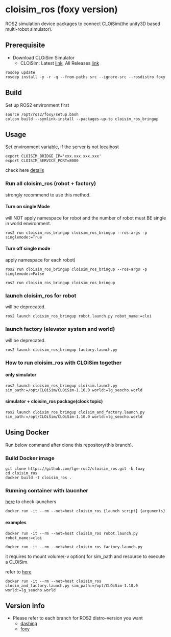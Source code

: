 # cloisim_ros (foxy version)

ROS2 simulation device packages to connect CLOiSim(the unity3D based multi-robot simulator).

## Prerequisite

- Download CLOiSim Simulator
  - CLOiSim: Latest [link](https://github.com/lge-ros2/cloisim/releases/latest), All Releases [link](https://github.com/lge-ros2/cloisim/releases)

```shell
rosdep update
rosdep install -y -r -q --from-paths src --ignore-src --rosdistro foxy
```

## Build

Set up ROS2 environment first

```shell
source /opt/ros2/foxy/setup.bash
colcon build --symlink-install --packages-up-to cloisim_ros_bringup
```

## Usage

Set environment variable, if the server is not localhost

```shell
export CLOISIM_BRIDGE_IP='xxx.xxx.xxx.xxx'
export CLOISIM_SERVICE_PORT=8080
```

check here [details](https://github.com/lge-ros2/cloisim_ros/tree/foxy/cloisim_ros_bringup)

### Run all cloisim_ros (robot + factory)

strongly recommend to use this method.

#### Turn on single Mode

will NOT apply namespace for robot and the number of robot must BE single in world environment.

```shell
ros2 run cloisim_ros_bringup cloisim_ros_bringup --ros-args -p singlemode:=True
```

#### Turn off single mode

apply namespace for each robot)

```shell
ros2 run cloisim_ros_bringup cloisim_ros_bringup --ros-args -p singlemode:=False

ros2 run cloisim_ros_bringup cloisim_ros_bringup
```

### launch cloisim_ros for robot

will be deprecated.

```shell
ros2 launch cloisim_ros_bringup robot.launch.py robot_name:=cloi
```

### launch factory (elevator system and world)

will be deprecated.

```shell
ros2 launch cloisim_ros_bringup factory.launch.py
```

### How to run cloisim_ros with CLOiSim together

#### only simulator

```shell
ros2 launch cloisim_ros_bringup cloisim.launch.py sim_path:=/opt/CLOiSim/CLOiSim-1.10.0 world:=lg_seocho.world
```

#### simulator + cloisim_ros package(clock topic)

```shell
ros2 launch cloisim_ros_bringup cloisim_and_factory.launch.py sim_path:=/opt/CLOiSim/CLOiSim-1.10.0 world:=lg_seocho.world
```

## Using Docker

Run below command after clone this repository(this branch).

### Build Docker image

```shell
git clone https://github.com/lge-ros2/cloisim_ros.git -b foxy
cd cloisim_ros
docker build -t cloisim_ros .
```

### Running container with laucnher

[here](https://github.com/lge-ros2/cloisim_ros/tree/foxy/cloisim_ros_bringup/launch) to check launchers

```shell
docker run -it --rm --net=host cloisim_ros {launch script} {arguments}
```

#### examples

```shell
docker run -it --rm --net=host cloisim_ros robot.launch.py robot_name:=cloi

docker run -it --rm --net=host cloisim_ros factory.launch.py
```

it requires to mount volume(-v option) for sim_path and resource to execute a CLOiSim.

refer to [here](https://github.com/lge-ros2/cloisim/tree/master/Docker)

```shell
docker run -it --rm --net=host cloisim_ros closim_and_factory.launch.py sim_path:=/opt/CLOiSim-1.10.0 world:=lg_seocho.world
```

## Version info

- Please refer to each branch for ROS2 distro-version you want
  - [dashing](https://github.com/lge-ros2/sim_device/tree/dashing)
  - [foxy](https://github.com/lge-ros2/cloisim_ros/tree/foxy)
